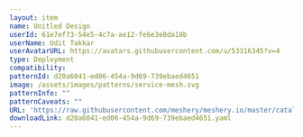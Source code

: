 ```yaml
---
layout: item
name: Unitled Design
userId: 61e7ef73-54e5-4c7a-ae12-fe6e3e8da18b
userName: Udit Takkar
userAvatarURL: https://avatars.githubusercontent.com/u/53316345?v=4
type: Deployment
compatibility: 
patternId: d20a6041-ed06-454a-9d69-739ebaed4651
image: /assets/images/patterns/service-mesh.svg
patternInfo: ""
patternCaveats: ""
URL: 'https://raw.githubusercontent.com/meshery/meshery.io/master/catalog/d20a6041-ed06-454a-9d69-739ebaed4651.yaml'
downloadLink: d20a6041-ed06-454a-9d69-739ebaed4651.yaml
---
```

